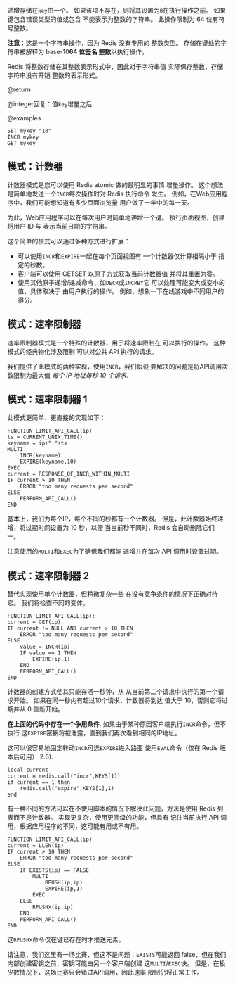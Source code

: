 递增存储在`key`由一个。
如果该项不存在，则将其设置为`0`在执行操作之前。
如果键包含错误类型的值或包含
不能表示为整数的字符串。
此操作限制为 64 位有符号整数。

**注意**：这是一个字符串操作，因为 Redis 没有专用的
整数类型。
存储在键处的字符串被解释为 base-10**64 位签名
整数**以执行操作。

Redis 将整数存储在其整数表示形式中，因此对于字符串值
实际保存整数，存储字符串没有开销
整数的表示形式。

@return

@integer回复：值`key`增量之后

@examples

```cli
SET mykey "10"
INCR mykey
GET mykey
```

## 模式：计数器

计数器模式是您可以使用 Redis atomic 做的最明显的事情
增量操作。
这个想法是简单地发送一个`INCR`每次操作时对 Redis 执行命令
发生。
例如，在Web应用程序中，我们可能想知道有多少页面浏览量
用户做了一年中的每一天。

为此，Web应用程序可以在每次用户时简单地递增一个键。
执行页面视图，创建将用户 ID 与
表示当前日期的字符串。

这个简单的模式可以通过多种方式进行扩展：

*   可以使用`INCR`和`EXPIRE`一起在每个页面视图有
    一个计数器仅计算相隔小于
    指定的秒数。
*   客户端可以使用 GETSET 以原子方式获取当前计数器值
    并将其重置为零。
*   使用其他原子递增/递减命令，如`DECR`或`INCRBY`它
    可以处理可能变大或变小的值，具体取决于
    由用户执行的操作。
    例如，想象一下在线游戏中不同用户的得分。

## 模式：速率限制器

速率限制器模式是一个特殊的计数器，用于将速率限制在
可以执行的操作。
这种模式的经典物化涉及限制
可以对公共 API 执行的请求。

我们提供了此模式的两种实现，使用`INCR`，我们假设
要解决的问题是将API调用次数限制为最大值
*每个 IP 地址每秒 10 个请求*.

## 模式：速率限制器 1

此模式更简单、更直接的实现如下：

    FUNCTION LIMIT_API_CALL(ip)
    ts = CURRENT_UNIX_TIME()
    keyname = ip+":"+ts
    MULTI
        INCR(keyname)
        EXPIRE(keyname,10)
    EXEC
    current = RESPONSE_OF_INCR_WITHIN_MULTI
    IF current > 10 THEN
        ERROR "too many requests per second"
    ELSE
        PERFORM_API_CALL()
    END

基本上，我们为每个IP，每个不同的秒都有一个计数器。
但是，此计数器始终递增，将过期时间设置为 10 秒，以便
当当前秒不同时，Redis 会自动删除它们
一。

注意使用的`MULTI`和`EXEC`为了确保我们都能
递增并在每次 API 调用时设置过期。

## 模式：速率限制器 2

替代实现使用单个计数器，但稍微复杂一些
在没有竞争条件的情况下正确对待它。
我们将检查不同的变体。

    FUNCTION LIMIT_API_CALL(ip):
    current = GET(ip)
    IF current != NULL AND current > 10 THEN
        ERROR "too many requests per second"
    ELSE
        value = INCR(ip)
        IF value == 1 THEN
            EXPIRE(ip,1)
        END
        PERFORM_API_CALL()
    END

计数器的创建方式使其只能存活一秒钟，从
从当前第二个请求中执行的第一个请求开始。
如果在同一秒内有超过10个请求，计数器将到达
值大于 10，否则它将过期并从 0 重新开始。

**在上面的代码中存在一个争用条件**.
如果由于某种原因客户端执行`INCR`命令，但不执行
这`EXPIRE`密钥将被泄露，直到我们再次看到相同的IP地址。

这可以很容易地固定转动`INCR`可选`EXPIRE`进入路亚
使用`EVAL`命令（仅在 Redis 版本后可用）
2.6).

    local current
    current = redis.call("incr",KEYS[1])
    if current == 1 then
        redis.call("expire",KEYS[1],1)
    end

有一种不同的方法可以在不使用脚本的情况下解决此问题，方法是使用
Redis 列表而不是计数器。
实现更复杂，使用更高级的功能，但具有
记住当前执行
API 调用，根据应用程序的不同，这可能有用或不有用。

    FUNCTION LIMIT_API_CALL(ip)
    current = LLEN(ip)
    IF current > 10 THEN
        ERROR "too many requests per second"
    ELSE
        IF EXISTS(ip) == FALSE
            MULTI
                RPUSH(ip,ip)
                EXPIRE(ip,1)
            EXEC
        ELSE
            RPUSHX(ip,ip)
        END
        PERFORM_API_CALL()
    END

这`RPUSHX`命令仅在键已存在时才推送元素。

请注意，我们这里有一场比赛，但这不是问题：`EXISTS`可能返回
false，但在我们内部创建密钥之前，密钥可能由另一个客户端创建
这`MULTI`/`EXEC`块。
但是，在极少数情况下，这场比赛只会错过API调用，因此速率
限制仍将正常工作。
